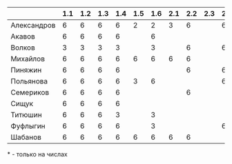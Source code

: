 |           |1.1|1.2|1.3|1.4|1.5|1.6|2.1|2.2|2.3|2.4|2.5|           |3.1|3.2|3.3|4.1|4.2|4.3|4.4|4.5|           |5.1|5.2|5.3|5.4|5.5|6.1|6.2|6.3|6.4|6.5|           |7.1|7.2|7.3|7.4|7.5|8.1|8.2|8.3|8.4|8.5|
|-----------|---|---|---|---|---|---|---|---|---|---|---|-----------|---|---|---|---|---|---|---|---|-----------|---|---|---|---|---|---|---|---|---|---|-----------|---|---|---|---|---|---|---|---|---|---|
|Александров| 6 | 6 | 6 | 6 | 2 | 2 | 3 | 6 |   | 6 | 3 |Александров| 6 |   |   |   |   |   |   |   |Александров|   |   |   |   |   |   |   |   |   |   |Александров|   |   |   |   |   |   |   |   |   |   |
|Акавов     | 6 | 6 | 6 | 6 |   | 6 |   |   |   |   |   |Акавов     |   |   |   |   |   |   |   |   |Акавов     |   |   |   |   |   |   |   |   |   |   |Акавов     |   |   |   |   |   |   |   |   |   |   |
|Волков     | 3 | 3 | 3 | 3 |   | 3 |   | 6 |   | 6 |   |Волков     | 3 | 3 |   | 6 | 6 | 6 | 6 |   |Волков     | 6 | 6 | 6 | 6 |   | 6 | 6 | 6 | 6 | 3 |Волков     | 6 |   | 6 | 6 |   |   |   |   |   |   |
|Михайлов   | 6 | 6 | 6 | 6 | 6 | 6 | 6 | 6 |   |   |   |Михайлов   | 3 |   |   | 6 | 6 | 3 |   |   |Михайлов   | 6 |   | 6 |   |   | 6 | 6 | 6 | 6 |   |Михайлов   | 6 |   |   | 6 |   | 6 |   |   |   |   |
|Пиняжин    | 6 | 6 | 6 | 6 |   |   |   | 6 |   | 6 |   |Пиняжин    | 6 | 3 | 3 | 6 | 6 | 3 |   |   |Пиняжин    | 6 | 6 | 6 | 6 |   | 6 | 6 |   | 6 |   |Пиняжин    | 6 |   |   | 6 |   | 6 |   |   |   |   |
|Польянова  | 6 | 6 | 6 | 6 | 3 | 6 |   |   |   | 6 |   |Польянова  |   |   |   |   |   |   |   |   |Польянова  |   |   |   |   |   |   |   |   |   |   |Польянова  |   |   |   |   |   |   |   |   |   |   |
|Семериков  | 6 | 6 | 6 | 6 |   |   |   | 6 |   |   |   |Семериков  | 6 | 6 | 3 | 6 | 6 | 6 | 6 | 6 |Семериков  |   | 6 |   | 6 |   | 6 | 6 | 6 | 6 | 6 |Семериков  | 6 |   | 6 | 6 |   | 6 | 3*| 6 |   | 6 |
|Сищук      | 6 | 6 | 6 | 6 |   |   |   |   |   |   |   |Сищук      |   |   |   |   |   |   |   |   |Сищук      |   |   |   |   |   |   |   |   |   |   |Сищук      |   |   |   |   |   |   |   |   |   |   |
|Титюшин    | 6 | 6 | 6 | 3 |   | 3 |   |   |   |   |   |Титюшин    | 3 | 2 |   |   |   |   |   |   |Титюшин    | 2 | 2 |   |   |   |   |   |   |   |   |Титюшин    |   |   |   |   |   |   |   |   |   |   |
|Фуфлыгин   | 6 | 6 | 6 | 6 |   | 3 |   |   |   | 6 |   |Фуфлыгин   | 3 | 3 | 3 | 3 | 3 | 3 |   | 3 |Фуфлыгин   | 6 | 6 |   | 6 |   |   | 6 |   | 6 |   |Фуфлыгин   |   |   |   |   |   | 3*|   |   |   |   |
|Шабанов    | 6 | 6 | 6 | 6 | 6 | 6 | 6 | 6 |   |   |   |Шабанов    |   |   |   |   |   |   |   |   |Шабанов    | 6 | 6 |   |   |   | 6 | 6 |   | 6 |   |Шабанов    |   |   |   | 6 | 6 |   |   |   |   |   |
\* - только на числах
